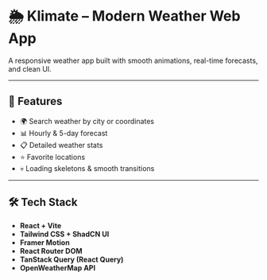 # 🌦️ Klimate – Modern Weather Web App

A responsive weather app built with smooth animations, real-time forecasts, and clean UI.

---

## 🚀 Features

- 🌍 Search weather by city or coordinates  
- 📊 Hourly & 5-day forecast  
- 📋 Detailed weather stats  
- ⭐ Favorite locations  
- 💀 Loading skeletons & smooth transitions  

---

## 🛠️ Tech Stack

- **React + Vite**  
- **Tailwind CSS + ShadCN UI**  
- **Framer Motion**  
- **React Router DOM**  
- **TanStack Query (React Query)**  
- **OpenWeatherMap API**
